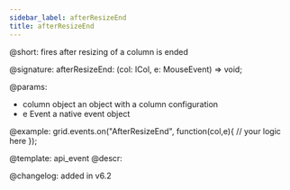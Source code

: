 ```yaml
---
sidebar_label: afterResizeEnd
title: afterResizeEnd
---          
```


@short: fires after resizing of a column is ended

@signature: afterResizeEnd: (col: ICol, e: MouseEvent) => void;

@params:
- column		object		an object with a column configuration
- e				Event		a native event object

@example:
grid.events.on("AfterResizeEnd", function(col,e){
	// your logic here
});


@template: api_event
@descr:

@changelog:
added in v6.2